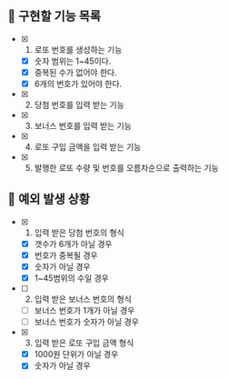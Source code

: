 ## 📌 구현할 기능 목록

- [x] 1. 로또 번호를 생성하는 기능
  - [x] 숫자 범위는 1~45이다.
  - [x] 중복된 수가 없어야 한다.
  - [x] 6개의 번호가 있어야 한다.

- [x] 2. 당첨 번호를 입력 받는 기능

- [x] 3. 보너스 번호를 입력 받는 기능

- [x] 4. 로또 구입 금액을 입력 받는 기능

- [x] 5. 발행한 로또 수량 및 번호를 오름차순으로 출력하는 기능

## 📌 예외 발생 상황

- [x] 1. 입력 받은 당첨 번호의 형식
  - [x] 갯수가 6개가 아닐 경우
  - [x] 번호가 중복될 경우
  - [x] 숫자가 아닐 경우
  - [x] 1~45범위의 수일 경우

- [ ] 2. 입력 받은 보너스 번호의 형식
  - [ ] 보너스 번호가 1개가 아닐 경우
  - [ ] 보너스 번호가 숫자가 아닐 경우

- [x] 3. 입력 받은 로또 구입 금액 형식
  - [x] 1000원 단위가 아닐 경우
  - [x] 숫자가 아닐 경우